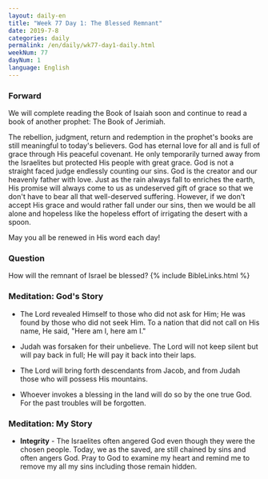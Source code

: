 ```yaml
---
layout: daily-en
title: "Week 77 Day 1: The Blessed Remnant"
date: 2019-7-8 
categories: daily
permalink: /en/daily/wk77-day1-daily.html
weekNum: 77
dayNum: 1
language: English
---
```


### Forward     
We will complete reading the Book of Isaiah soon and continue to read a book of another prophet: The Book of Jerimiah.

The rebellion, judgment, return and redemption in the prophet's books are still meaningful to today's believers. God has eternal love for all and is full of grace through His peaceful covenant. He only temporarily turned away from the Israelites but protected His people with great grace. God is not a straight faced judge endlessly counting our sins. God is the creator and our heavenly father with love. Just as the rain always fall to enriches the earth, His promise will always come to us as undeserved gift of grace so that we don't have to bear all that well-deserved suffering.  However, if we don't accept His grace and would rather fall under our sins, then we would be all alone and hopeless like the hopeless effort of irrigating the desert with a spoon.

May you all be renewed in His word each day!

### Question     
How will the remnant of Israel be blessed?
{% include BibleLinks.html %} 

### Meditation: God's Story   
+ The Lord revealed Himself to those who did not ask for Him; He was found by those who did not seek Him. To a nation that did not call on His name, He said, "Here am I, here am I." 

+ Judah was forsaken for their unbelieve. The Lord will not keep silent but will pay back in full; He will pay it back into their laps. 

+ The Lord will bring forth descendants from Jacob, and from Judah those who will possess His mountains. 

+ Whoever invokes a blessing in the land will do so by the one true God. For the past troubles will be forgotten. 

### Meditation: My Story   
+ **Integrity** - The Israelites often angered God even though they were the chosen people. Today, we as the saved, are still chained by sins and often angers God. Pray to God to examine my heart and remind me to remove my all my sins including those remain hidden. 
